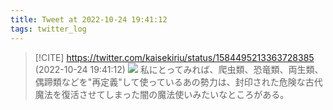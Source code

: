```yaml
---
title: Tweet at 2022-10-24 19:41:12
tags: twitter_log
---
```


> [!CITE] https://twitter.com/kaisekiriu/status/1584495213363728385 (2022-10-24 19:41:12)
> ![](https://twitter.com/kaisekiriu/status/1584495213363728385)
> 私にとってみれば、爬虫類、恐竜類、両生類、偶蹄類などを"再定義"して使っているあの勢力は、封印された危険な古代魔法を復活させてしまった闇の魔法使いみたいなところがある。

